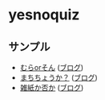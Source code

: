 # yesnoquiz
 
## サンプル

- [むらorそん](https://fukuno.jig.jp/app/opendatacity/muraorson.html) ([ブログ](https://fukuno.jig.jp/2753))
- [まちちょうか？](https://fukuno.jig.jp/app/opendatacity/machiorcho.html) ([ブログ](https://fukuno.jig.jp/2752))
- [雑紙か否か](https://code4fukui.github.io/yesnoquiz/zatsugami_or_not.html) ([ブログ](https://fukuno.jig.jp/3529))
